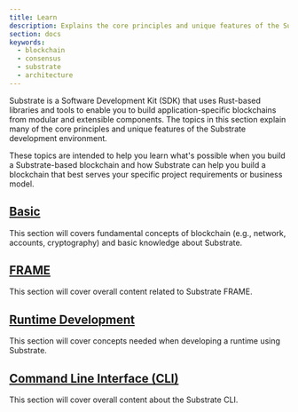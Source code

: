 ```yaml
---
title: Learn
description: Explains the core principles and unique features of the Substrate-based blockchains and Substrate runtime development.
section: docs
keywords:
  - blockchain
  - consensus
  - substrate
  - architecture
---
```


Substrate is a Software Development Kit (SDK) that uses Rust-based libraries and tools to enable you to build application-specific blockchains from modular and extensible components.
The topics in this section explain many of the core principles and unique features of the Substrate development environment.

These topics are intended to help you learn what's possible when you build a Substrate-based blockchain and how Substrate can help you build a blockchain that best serves your specific project requirements or business model.

## [Basic](./basic/README.md)

This section will covers fundamental concepts of blockchain (e.g., network, accounts, cryptography) and basic knowledge about Substrate.

## [FRAME](./frame/README.md)

This section will cover overall content related to Substrate FRAME.

## [Runtime Development](./runtime-development/README.md)

This section will cover concepts needed when developing a runtime using Substrate.

## [Command Line Interface (CLI)](./command-line-tools/README.md)

This section will cover overall content about the Substrate CLI.
